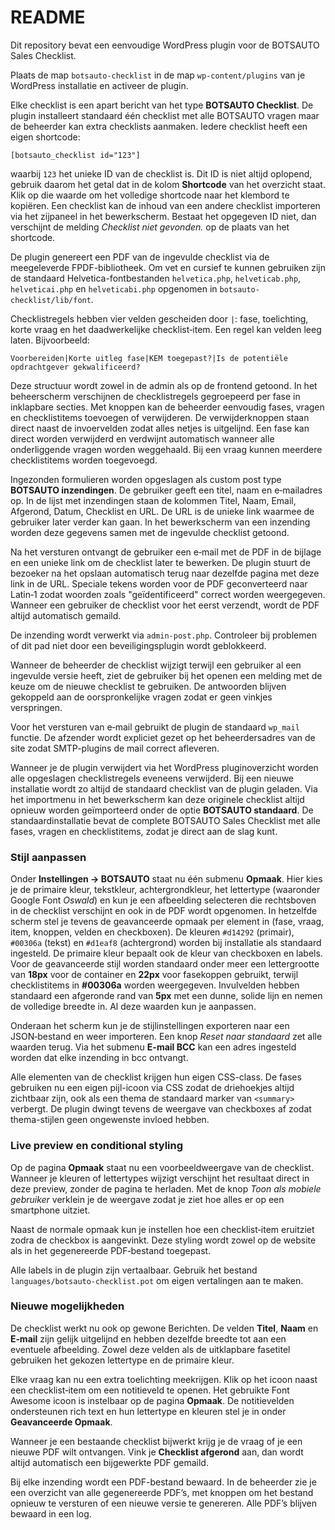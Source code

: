 # README

Dit repository bevat een eenvoudige WordPress plugin voor de BOTSAUTO Sales Checklist.

Plaats de map `botsauto-checklist` in de map `wp-content/plugins` van je WordPress installatie en activeer de plugin.

Elke checklist is een apart bericht van het type **BOTSAUTO Checklist**. De plugin installeert standaard één checklist met alle BOTSAUTO vragen maar de beheerder kan extra checklists aanmaken. Iedere checklist heeft een eigen shortcode:

```
[botsauto_checklist id="123"]
```

waarbij `123` het unieke ID van de checklist is. Dit ID is niet altijd oplopend, gebruik daarom het getal dat in de kolom **Shortcode** van het overzicht staat. Klik op die waarde om het volledige shortcode naar het klembord te kopiëren. Een checklist kan de inhoud van een andere checklist importeren via het zijpaneel in het bewerkscherm.
Bestaat het opgegeven ID niet, dan verschijnt de melding *Checklist niet gevonden.* op de plaats van het shortcode.

De plugin genereert een PDF van de ingevulde checklist via de meegeleverde FPDF-bibliotheek. Om vet en cursief te kunnen gebruiken zijn de standaard Helvetica-fontbestanden `helvetica.php`, `helveticab.php`, `helveticai.php` en `helveticabi.php` opgenomen in `botsauto-checklist/lib/font`.

Checklistregels hebben vier velden gescheiden door `|`: fase, toelichting, korte vraag en het daadwerkelijke checklist‑item. Een regel kan velden leeg laten. Bijvoorbeeld:

```
Voorbereiden|Korte uitleg fase|KEM toegepast?|Is de potentiële opdrachtgever gekwalificeerd?
```

Deze structuur wordt zowel in de admin als op de frontend getoond.
In het beheerscherm verschijnen de checklistregels gegroepeerd per fase in inklapbare secties.
Met knoppen kan de beheerder eenvoudig fases, vragen en checklistitems toevoegen of verwijderen. De verwijderknoppen staan direct naast de invoervelden zodat alles netjes is uitgelijnd. Een fase kan direct worden verwijderd en verdwijnt automatisch wanneer alle onderliggende vragen worden weggehaald. Bij een vraag kunnen meerdere checklistitems worden toegevoegd.

Ingezonden formulieren worden opgeslagen als custom post type **BOTSAUTO inzendingen**. De gebruiker geeft een titel, naam en e‑mailadres op. In de lijst met inzendingen staan de kolommen Titel, Naam, Email, Afgerond, Datum, Checklist en URL. De URL is de unieke link waarmee de gebruiker later verder kan gaan. In het bewerkscherm van een inzending worden deze gegevens samen met de ingevulde checklist getoond.

Na het versturen ontvangt de gebruiker een e‑mail met de PDF in de bijlage en een unieke link om de checklist later te bewerken. De plugin stuurt de bezoeker na het opslaan automatisch terug naar dezelfde pagina met deze link in de URL. Speciale tekens worden voor de PDF geconverteerd naar Latin‑1 zodat woorden zoals "geïdentificeerd" correct worden weergegeven.
Wanneer een gebruiker de checklist voor het eerst verzendt, wordt de PDF altijd automatisch gemaild.

De inzending wordt verwerkt via `admin-post.php`. Controleer bij problemen of dit pad niet door een beveiligingsplugin wordt geblokkeerd.

Wanneer de beheerder de checklist wijzigt terwijl een gebruiker al een ingevulde versie heeft, ziet de gebruiker bij het openen een melding met de keuze om de nieuwe checklist te gebruiken. De antwoorden blijven gekoppeld aan de oorspronkelijke vragen zodat er geen vinkjes verspringen.

Voor het versturen van e‑mail gebruikt de plugin de standaard `wp_mail` functie. De afzender wordt expliciet gezet op het beheerdersadres van de site zodat SMTP-plugins de mail correct afleveren.

Wanneer je de plugin verwijdert via het WordPress pluginoverzicht worden alle opgeslagen checklistregels eveneens verwijderd. Bij een nieuwe installatie wordt zo altijd de standaard checklist van de plugin geladen. Via het importmenu in het bewerkscherm kan deze originele checklist altijd opnieuw worden geïmporteerd onder de optie **BOTSAUTO standaard**.
De standaardinstallatie bevat de complete BOTSAUTO Sales Checklist met alle fases, vragen en checklistitems, zodat je direct aan de slag kunt.

### Stijl aanpassen

Onder **Instellingen → BOTSAUTO** staat nu één submenu **Opmaak**. Hier kies je de primaire kleur, tekstkleur, achtergrondkleur, het lettertype (waaronder Google Font *Oswald*) en kun je een afbeelding selecteren die rechtsboven in de checklist verschijnt en ook in de PDF wordt opgenomen. In hetzelfde scherm stel je tevens de geavanceerde opmaak per element in (fase, vraag, item, knoppen, velden en checkboxen). De kleuren `#d14292` (primair), `#00306a` (tekst) en `#d1eaf8` (achtergrond) worden bij installatie als standaard ingesteld.
De primaire kleur bepaalt ook de kleur van checkboxen en labels. Voor de geavanceerde stijl worden standaard onder meer een lettergrootte van **18px** voor de container en **22px** voor fasekoppen gebruikt, terwijl checklistitems in **#00306a** worden weergegeven. Invulvelden hebben standaard een afgeronde rand van **5px** met een dunne, solide lijn en nemen de volledige breedte in. Al deze waarden kun je aanpassen.

Onderaan het scherm kun je de stijlinstellingen exporteren naar een JSON‑bestand en weer importeren. Een knop *Reset naar standaard* zet alle waarden terug. Via het submenu **E-mail BCC** kan een adres ingesteld worden dat elke inzending in bcc ontvangt.

Alle elementen van de checklist krijgen hun eigen CSS-class. De fases gebruiken nu een eigen pijl-icoon via CSS zodat de driehoekjes altijd zichtbaar zijn, ook als een thema de standaard marker van `<summary>` verbergt. De plugin dwingt tevens de weergave van checkboxes af zodat thema-stijlen geen ongewenste invloed hebben.
### Live preview en conditional styling

Op de pagina **Opmaak** staat nu een voorbeeldweergave van de checklist. Wanneer je kleuren of lettertypes wijzigt verschijnt het resultaat direct in deze preview, zonder de pagina te herladen. Met de knop *Toon als mobiele gebruiker* verklein je de weergave zodat je ziet hoe alles er op een smartphone uitziet.

Naast de normale opmaak kun je instellen hoe een checklist‑item eruitziet zodra de checkbox is aangevinkt. Deze styling wordt zowel op de website als in het gegenereerde PDF‑bestand toegepast.


Alle labels in de plugin zijn vertaalbaar. Gebruik het bestand `languages/botsauto-checklist.pot` om eigen vertalingen aan te maken.
### Nieuwe mogelijkheden

De checklist werkt nu ook op gewone Berichten. De velden **Titel**, **Naam** en **E‑mail** zijn gelijk uitgelijnd en hebben dezelfde breedte tot aan een eventuele afbeelding. Zowel deze velden als de uitklapbare fasetitel gebruiken het gekozen lettertype en de primaire kleur.

Elke vraag kan nu een extra toelichting meekrijgen. Klik op het icoon naast een checklist‑item om een notitieveld te openen. Het gebruikte Font Awesome icoon is instelbaar op de pagina **Opmaak**.
De notitievelden ondersteunen rich text en hun lettertype en kleuren stel je in onder **Geavanceerde Opmaak**.

Wanneer je een bestaande checklist bijwerkt krijg je de vraag of je een nieuwe PDF wilt ontvangen. Vink je **Checklist afgerond** aan, dan wordt altijd automatisch een bijgewerkte PDF gemaild.

Bij elke inzending wordt een PDF-bestand bewaard. In de beheerder zie je een overzicht van alle gegenereerde PDF’s, met knoppen om het bestand opnieuw te versturen of een nieuwe versie te genereren. Alle PDF’s blijven bewaard in een log.

